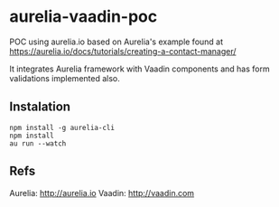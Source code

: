 # aurelia-vaadin-poc
POC using aurelia.io based on Aurelia's example found at https://aurelia.io/docs/tutorials/creating-a-contact-manager/

It integrates Aurelia framework with Vaadin components and has form validations implemented also.

## Instalation
```
npm install -g aurelia-cli
npm install
au run --watch
```

## Refs
Aurelia: http://aurelia.io
Vaadin: http://vaadin.com
